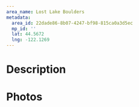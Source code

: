 ```yaml
---
area_name: Lost Lake Boulders
metadata:
  area_id: 22dade86-8b07-4247-bf98-815ca0a3d5ec
  mp_id: ''
  lat: 44.5672
  lng: -122.1269
---
```

# Description

# Photos

